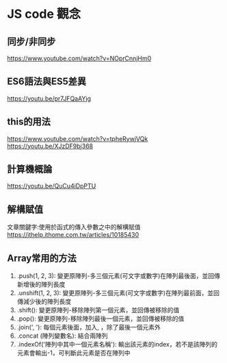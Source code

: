 # JS code 觀念

## 同步/非同步
https://www.youtube.com/watch?v=NOprCnnjHm0
## ES6語法與ES5差異
https://youtu.be/pr7JFQaAYjg
## this的用法
https://www.youtube.com/watch?v=tpheRywjVQk  
https://youtu.be/XJzDF9bj368
## 計算機概論
https://youtu.be/QuCu4iDpPTU
## 解構賦值
文章關鍵字:使用於函式的傳入參數之中的解構賦值  
https://ithelp.ithome.com.tw/articles/10185430
## Array常用的方法
1. .push(1, 2, 3): 變更原陣列-多三個元素(可文字或數字)在陣列最後面，並回傳新增後的陣列長度
2. .unshift(1, 2, 3): 變更原陣列-多三個元素(可文字或數字)在陣列最前面，並回傳減少後的陣列長度
3. .shift(): 變更原陣列-移除陣列第一個元素，並回傳被移除的值
4. .pop(): 變更原陣列-移除陣列最後一個元素，並回傳被移除的值
5. .join(', '): 每個元素後面，加入, ，除了最後一個元素外
6. .concat (陣列變數名): 結合兩陣列
7. .indexOf('陣列中其中一個元素名稱'): 輸出該元素的index，若不是該陣列的元素會輸出-1，可判斷此元素是否在陣列中
